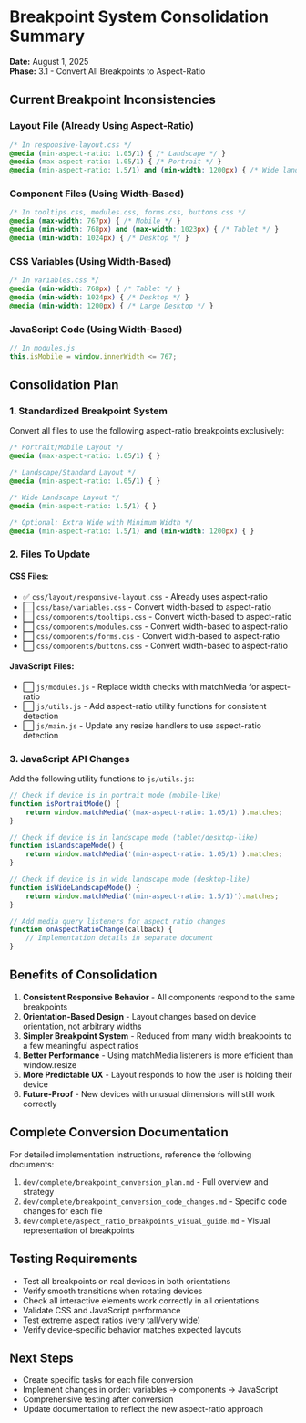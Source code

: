 # Breakpoint System Consolidation Summary
**Date:** August 1, 2025  
**Phase:** 3.1 - Convert All Breakpoints to Aspect-Ratio  

## Current Breakpoint Inconsistencies

### Layout File (Already Using Aspect-Ratio)
```css
/* In responsive-layout.css */
@media (min-aspect-ratio: 1.05/1) { /* Landscape */ }
@media (max-aspect-ratio: 1.05/1) { /* Portrait */ }
@media (min-aspect-ratio: 1.5/1) and (min-width: 1200px) { /* Wide landscape */ }
```

### Component Files (Using Width-Based)
```css
/* In tooltips.css, modules.css, forms.css, buttons.css */
@media (max-width: 767px) { /* Mobile */ }
@media (min-width: 768px) and (max-width: 1023px) { /* Tablet */ }
@media (min-width: 1024px) { /* Desktop */ }
```

### CSS Variables (Using Width-Based)
```css
/* In variables.css */
@media (min-width: 768px) { /* Tablet */ }
@media (min-width: 1024px) { /* Desktop */ }
@media (min-width: 1200px) { /* Large Desktop */ }
```

### JavaScript Code (Using Width-Based)
```javascript
// In modules.js
this.isMobile = window.innerWidth <= 767;
```

## Consolidation Plan

### 1. Standardized Breakpoint System
Convert all files to use the following aspect-ratio breakpoints exclusively:

```css
/* Portrait/Mobile Layout */
@media (max-aspect-ratio: 1.05/1) { }

/* Landscape/Standard Layout */
@media (min-aspect-ratio: 1.05/1) { }

/* Wide Landscape Layout */
@media (min-aspect-ratio: 1.5/1) { }

/* Optional: Extra Wide with Minimum Width */
@media (min-aspect-ratio: 1.5/1) and (min-width: 1200px) { }
```

### 2. Files To Update

#### CSS Files:
- ✅ `css/layout/responsive-layout.css` - Already uses aspect-ratio
- ⬜ `css/base/variables.css` - Convert width-based to aspect-ratio
- ⬜ `css/components/tooltips.css` - Convert width-based to aspect-ratio
- ⬜ `css/components/modules.css` - Convert width-based to aspect-ratio
- ⬜ `css/components/forms.css` - Convert width-based to aspect-ratio
- ⬜ `css/components/buttons.css` - Convert width-based to aspect-ratio

#### JavaScript Files:
- ⬜ `js/modules.js` - Replace width checks with matchMedia for aspect-ratio
- ⬜ `js/utils.js` - Add aspect-ratio utility functions for consistent detection
- ⬜ `js/main.js` - Update any resize handlers to use aspect-ratio detection

### 3. JavaScript API Changes

Add the following utility functions to `js/utils.js`:

```javascript
// Check if device is in portrait mode (mobile-like)
function isPortraitMode() {
    return window.matchMedia('(max-aspect-ratio: 1.05/1)').matches;
}

// Check if device is in landscape mode (tablet/desktop-like)
function isLandscapeMode() {
    return window.matchMedia('(min-aspect-ratio: 1.05/1)').matches;
}

// Check if device is in wide landscape mode (desktop-like)
function isWideLandscapeMode() {
    return window.matchMedia('(min-aspect-ratio: 1.5/1)').matches;
}

// Add media query listeners for aspect ratio changes
function onAspectRatioChange(callback) {
    // Implementation details in separate document
}
```

## Benefits of Consolidation

1. **Consistent Responsive Behavior** - All components respond to the same breakpoints
2. **Orientation-Based Design** - Layout changes based on device orientation, not arbitrary widths
3. **Simpler Breakpoint System** - Reduced from many width breakpoints to a few meaningful aspect ratios
4. **Better Performance** - Using matchMedia listeners is more efficient than window.resize
5. **More Predictable UX** - Layout responds to how the user is holding their device
6. **Future-Proof** - New devices with unusual dimensions will still work correctly

## Complete Conversion Documentation

For detailed implementation instructions, reference the following documents:

1. `dev/complete/breakpoint_conversion_plan.md` - Full overview and strategy
2. `dev/complete/breakpoint_conversion_code_changes.md` - Specific code changes for each file
3. `dev/complete/aspect_ratio_breakpoints_visual_guide.md` - Visual representation of breakpoints

## Testing Requirements

- Test all breakpoints on real devices in both orientations
- Verify smooth transitions when rotating devices
- Check all interactive elements work correctly in all orientations
- Validate CSS and JavaScript performance
- Test extreme aspect ratios (very tall/very wide)
- Verify device-specific behavior matches expected layouts

## Next Steps

- Create specific tasks for each file conversion
- Implement changes in order: variables → components → JavaScript
- Comprehensive testing after conversion
- Update documentation to reflect the new aspect-ratio approach
